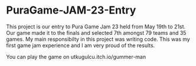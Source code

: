 # PuraGame-JAM-23-Entry
This project is our entry to Pura Game Jam 23 held from May 19th to 21st. Our game made it to the finals and selected 7th amongst 79 teams and 35 games. My main responsibilty in this project was writing code. This was my first game jam experience and I am very proud of the results.  
  
You can play the game on utkugulcu.itch.io/gummer-man
